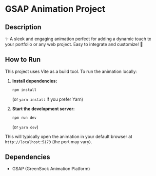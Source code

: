 # GSAP Animation Project

## Description

✨ A sleek and engaging animation perfect for adding a dynamic touch to your portfolio or any web project. Easy to integrate and customize! 🚀

## How to Run

This project uses Vite as a build tool. To run the animation locally:

1.  **Install dependencies:**
    ```bash
    npm install
    ```
    (or `yarn install` if you prefer Yarn)

2.  **Start the development server:**
    ```bash
    npm run dev
    ```
    (or `yarn dev`)

This will typically open the animation in your default browser at `http://localhost:5173` (the port may vary).

## Dependencies

* GSAP (GreenSock Animation Platform)

